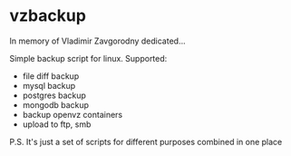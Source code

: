 # vzbackup

In memory of Vladimir Zavgorodny dedicated...

Simple backup script for linux. Supported:
- file diff backup
- mysql backup
- postgres backup
- mongodb backup
- backup openvz containers
- upload to ftp, smb

P.S. It's just a set of scripts for different purposes combined in one place
